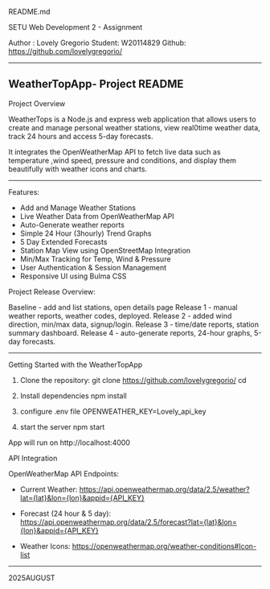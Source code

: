 README.md

 SETU Web Development 2 - Assignment 

Author : Lovely Gregorio
Student: W20114829 
Github: https://github.com/lovelygregorio/


------------------------------------------
WeatherTopApp- Project README
-------------------------------------------
Project Overview

WeatherTops is a Node.js and express web application that allows users to create and manage personal weather stations, view real0time weather data, track 24 hours and access 5-day forecasts.

It integrates the OpenWeatherMap API to fetch live data such as temperature ,wind speed, pressure and conditions, and display them beautifully with weather icons and charts.


------------------------------------------------------------

Features:
- Add and Manage Weather Stations
- Live Weather Data from OpenWeatherMap API
- Auto-Generate weather reports
- Simple 24 Hour (3hourly) Trend Graphs 
- 5 Day Extended Forecasts
- Station Map View using OpenStreetMap Integration  
- Min/Max Tracking for Temp, Wind & Pressure
- User Authentication & Session Management
- Responsive UI using Bulma CSS


Project Release Overview:

Baseline - add and list stations, open details page 
Release 1 - manual weather reports, weather codes, deployed.
Release 2 - added wind direction, min/max data, signup/login.
Release 3 - time/date reports, station summary dashboard.
Release 4 - auto-generate reports, 24-hour graphs, 5-day forecasts.

------------------------------------------------------------

Getting Started with the WeatherTopApp

1. Clone the repository:
git clone https://github.com/lovelygregorio/
cd

2. Install dependencies
npm install

3. configure .env file
OPENWEATHER_KEY=Lovely_api_key

4. start the server
npm start

App will run on http://localhost:4000

API Integration

OpenWeatherMap API Endpoints:

- Current Weather:
 https://api.openweathermap.org/data/2.5/weather?lat={lat}&lon={lon}&appid={API_KEY}

- Forecast (24 hour & 5 day):
 https://api.openweathermap.org/data/2.5/forecast?lat={lat}&lon={lon}&appid={API_KEY}

- Weather Icons:
 https://openweathermap.org/weather-conditions#Icon-list



--------------------
2025AUGUST